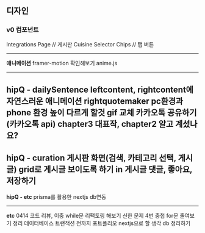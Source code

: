 ## 디자인
### v0 컴포넌트
Integrations Page // 게시판
Cuisine Selector Chips // 탭 버튼

---

**애니메이션**
framer-motion 확인해보기
anime.js

---

**hipQ - dailySentence**
leftcontent, rightcontent에 자연스러운 애니메이션
rightquotemaker pc환경과 phone 환경 높이 다르게 할것 
gif 교체
카카오톡 공유하기(카카오톡 api)
chapter3 대표작, chapter2 알고 계셨나요?
---

**hipQ - curation**
게시판 화면(검색, 카테고리 선택, 게시글)
grid로 게시글 보이도록 하기
in 게시글
댓글, 좋아요, 저장하기
---
**hipQ - etc**
prisma를 활용한 nextjs db연동

---
**etc**
0414 코드 리뷰, 이중 while문 리팩토링 해보기
신한 문제 4번 중첩 for문 줄여보기
정리 데이터베이스 트랜잭션 전까지
포트폴리오 nextjs으로 할 생각
db 정리하기